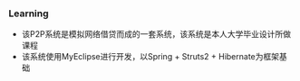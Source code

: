 ### Learning
* 该P2P系统是模拟网络借贷而成的一套系统，该系统是本人大学毕业设计所做课程
* 该系统使用MyEclipse进行开发，以Spring + Struts2 + Hibernate为框架基础